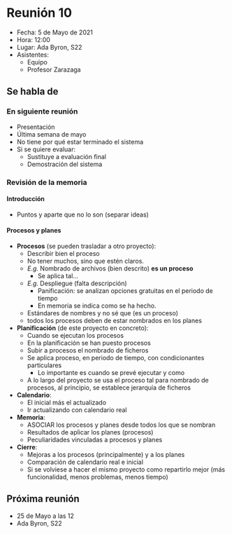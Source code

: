 # Reunión 10
 
- Fecha: 5 de Mayo de 2021
- Hora: 12:00
- Lugar: Ada Byron, S22
- Asistentes:
  - Equipo
  - Profesor Zarazaga
 
## Se habla de

### En siguiente reunión
- Presentación 
- Última semana de mayo
- No tiene por qué estar terminado el sistema
- Si se quiere evaluar:
  - Sustituye a evaluación final
  - Demostración del sistema

### Revisión de la memoria

#### Introducción

- Puntos y aparte que no lo son (separar ideas)

#### Procesos y planes

- **Procesos** (se pueden trasladar a otro proyecto):
  - Describir bien el proceso
  - No tener muchos, sino que estén claros.
  - *E.g.* Nombrado de archivos (bien descrito) **es un proceso**
    - Se aplica tal...
  - *E.g.* Despliegue (falta descripción)
    - Panificación: se analizan opciones gratuitas en el periodo de tiempo
    - En memoria se indica como se ha hecho.
  - Estándares de nombres y no sé que (es un proceso)
  - todos los procesos deben de estar nombrados en los planes
- **Planificación** (de este proyecto en concreto):
  - Cuando se ejecutan los procesos
  - En la planificación se han puesto procesos
  - Subir a procesos el nombrado de ficheros
  - Se aplica proceso, en periodo de tiempo, con condicionantes particulares
    - Lo importante es cuando se prevé ejecutar y como 
  - A lo largo del proyecto se usa el proceso tal para nombrado de procesos, al principio, se establece jerarquía de ficheros
- **Calendario**:
  - El inicial más el actualizado
  - Ir actualizando con calendario real
- **Memoria**:
  - ASOCIAR los procesos y planes desde todos los que se nombran
  - Resultados de aplicar los planes (procesos)
  - Peculiaridades vinculadas a procesos y planes
- **Cierre**:
  - Mejoras a los procesos (principalmente) y a los planes
  - Comparación de calendario real e inicial
  - Si se volviese a hacer el mismo proyecto como repartirlo mejor (más funcionalidad, menos problemas, menos tiempo)
## Próxima reunión
- 25 de Mayo a las 12
- Ada Byron, S22